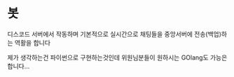 # 봇

디스코드 서버에서 작동하며 기본적으로 실시간으로 채팅들을 중앙서버에 전송(백업)하는 역활을 합니다

제가 생각하는건 파이썬으로 구현하는것인데 위원님분들이 원하시는 GOlang도 가능은합니다...

